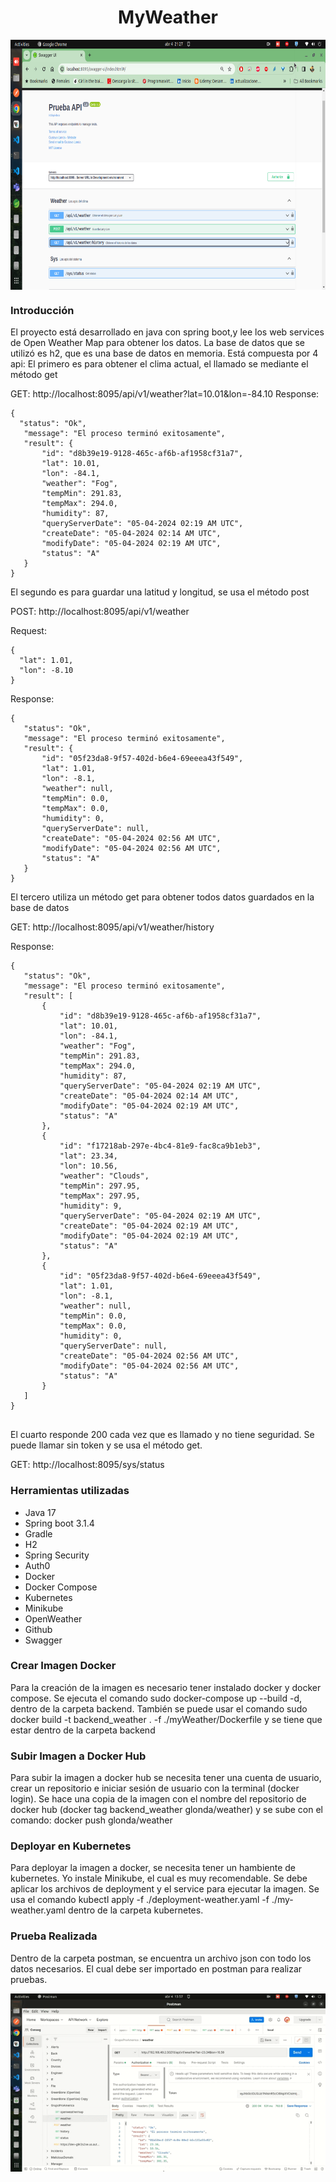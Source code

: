 <center>
  <h1> MyWeather </h1>
</center>
<code><p align="center"><img height="400" src="https://github.com/gustavolonda/GrupoPromerica/blob/master/imagApp/swagger.png" title="app" style="display: block;margin-left: auto;margin-right: auto;"></p></code>

### Introducción

El proyecto está desarrollado en java con spring boot,y lee los  web services de Open Weather Map para obtener los datos. La base de datos que se utilizó es h2, que es una base de datos en memoria.
Está compuesta por 4 api:
El primero es para obtener el clima actual, el llamado se mediante el método get

GET: http://localhost:8095/api/v1/weather?lat=10.01&lon=-84.10
Response:
```
{
  "status": "Ok",
   "message": "El proceso terminó exitosamente",
   "result": {
       "id": "d8b39e19-9128-465c-af6b-af1958cf31a7",
       "lat": 10.01,
       "lon": -84.1,
       "weather": "Fog",
       "tempMin": 291.83,
       "tempMax": 294.0,
       "humidity": 87,
       "queryServerDate": "05-04-2024 02:19 AM UTC",
       "createDate": "05-04-2024 02:14 AM UTC",
       "modifyDate": "05-04-2024 02:19 AM UTC",
       "status": "A"
   }
}
```

El segundo es para  guardar una latitud y longitud, se usa el método post

POST: http://localhost:8095/api/v1/weather

Request:
```
{
  "lat": 1.01,
  "lon": -8.10
}
```
Response:
```
{
   "status": "Ok",
   "message": "El proceso terminó exitosamente",
   "result": {
       "id": "05f23da8-9f57-402d-b6e4-69eeea43f549",
       "lat": 1.01,
       "lon": -8.1,
       "weather": null,
       "tempMin": 0.0,
       "tempMax": 0.0,
       "humidity": 0,
       "queryServerDate": null,
       "createDate": "05-04-2024 02:56 AM UTC",
       "modifyDate": "05-04-2024 02:56 AM UTC",
       "status": "A"
   }
}
```

El tercero utiliza un método get para obtener todos datos guardados en la base de datos

GET: http://localhost:8095/api/v1/weather/history

Response:
```
{
   "status": "Ok",
   "message": "El proceso terminó exitosamente",
   "result": [
       {
           "id": "d8b39e19-9128-465c-af6b-af1958cf31a7",
           "lat": 10.01,
           "lon": -84.1,
           "weather": "Fog",
           "tempMin": 291.83,
           "tempMax": 294.0,
           "humidity": 87,
           "queryServerDate": "05-04-2024 02:19 AM UTC",
           "createDate": "05-04-2024 02:14 AM UTC",
           "modifyDate": "05-04-2024 02:19 AM UTC",
           "status": "A"
       },
       {
           "id": "f17218ab-297e-4bc4-81e9-fac8ca9b1eb3",
           "lat": 23.34,
           "lon": 10.56,
           "weather": "Clouds",
           "tempMin": 297.95,
           "tempMax": 297.95,
           "humidity": 9,
           "queryServerDate": "05-04-2024 02:19 AM UTC",
           "createDate": "05-04-2024 02:19 AM UTC",
           "modifyDate": "05-04-2024 02:19 AM UTC",
           "status": "A"
       },
       {
           "id": "05f23da8-9f57-402d-b6e4-69eeea43f549",
           "lat": 1.01,
           "lon": -8.1,
           "weather": null,
           "tempMin": 0.0,
           "tempMax": 0.0,
           "humidity": 0,
           "queryServerDate": null,
           "createDate": "05-04-2024 02:56 AM UTC",
           "modifyDate": "05-04-2024 02:56 AM UTC",
           "status": "A"
       }
   ]
}


```


El cuarto responde 200 cada vez que es llamado y no tiene seguridad. Se puede llamar sin token y se usa el método get.

GET: http://localhost:8095/sys/status

### Herramientas utilizadas
* Java 17
* Spring boot 3.1.4
* Gradle
* H2
* Spring Security
* Auth0
* Docker
* Docker Compose
* Kubernetes
* Minikube
* OpenWeather
* Github
* Swagger
  
### Crear Imagen Docker
Para la creación de la imagen es necesario tener instalado docker y docker compose. Se ejecuta el comando   sudo docker-compose up --build -d, dentro de la carpeta backend.
También se puede usar el comando sudo docker build -t backend_weather . -f ./myWeather/Dockerfile y se tiene que estar dentro de la carpeta backend

### Subir Imagen a Docker Hub
Para subir la imagen a docker hub se necesita tener una cuenta de usuario, crear un repositorio e iniciar sesión de usuario con la terminal (docker login).  Se hace una copia de la imagen con el nombre del repositorio de docker hub (docker tag backend_weather glonda/weather) y se sube con el comando: docker push glonda/weather

### Deployar en Kubernetes
Para deployar la imagen a docker, se necesita tener un hambiente de kubernetes. Yo instale Minikube, el cual es muy recomendable.
Se debe aplicar los archivos de deployment y el service para ejecutar la imagen. Se usa el comando  kubectl apply -f ./deployment-weather.yaml -f ./my-weather.yaml dentro de la carpeta kubernetes.

### Prueba Realizada
Dentro de la carpeta postman, se encuentra un archivo json con todo los datos necesarios. El cual debe ser importado en postman para realizar pruebas. 


<code><p align="center"><img src="https://github.com/gustavolonda/GrupoPromerica/blob/master/imagApp/app.gif" title="app" style="display: block;margin-left: auto;margin-right: auto;"></p></code>
